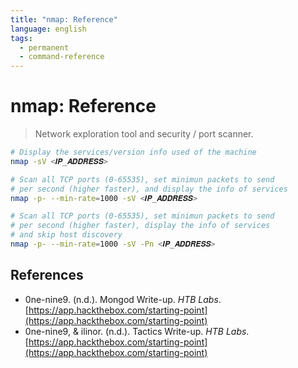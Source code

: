 ```yaml
---
title: "nmap: Reference"
language: english
tags:
  - permanent
  - command-reference
---
```


# nmap: Reference

> Network exploration tool and security / port scanner.

```bash
# Display the services/version info used of the machine
nmap -sV <𝑰𝑷_𝑨𝑫𝑫𝑹𝑬𝑺𝑺>

# Scan all TCP ports (0-65535), set minimun packets to send
# per second (higher faster), and display the info of services
nmap -p- --min-rate=1000 -sV <𝑰𝑷_𝑨𝑫𝑫𝑹𝑬𝑺𝑺>

# Scan all TCP ports (0-65535), set minimun packets to send
# per second (higher faster), display the info of services
# and skip host discovery
nmap -p- --min-rate=1000 -sV -Pn <𝑰𝑷_𝑨𝑫𝑫𝑹𝑬𝑺𝑺>
```

## References

- 0ne-nine9. (n.d.). <span class="reference-title">Mongod Write-up</span>. _HTB Labs_. [https://app.hackthebox.com/starting-point](https://app.hackthebox.com/starting-point)
- 0ne-nine9, & ilinor. (n.d.). <span class="reference-title">Tactics Write-up</span>. _HTB Labs_. [https://app.hackthebox.com/starting-point](https://app.hackthebox.com/starting-point)
